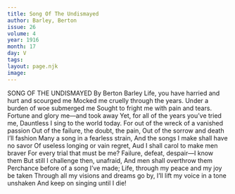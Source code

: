 ```yaml
---
title: Song Of The Undismayed
author: Barley, Berton 
issue: 26
volume: 4
year: 1916
month: 17
day: V
tags:
layout: page.njk
image:
---
```

SONG OF THE UNDISMAYED   By Berton Barley      Life, you have harried and hurt and scourged me   Mocked me cruelly through the years.    Under a burden of woe submerged me    Sought to fright me with pain and tears.   Fortune and glory me—and took away   Yet, for all of the years you’ve tried me,   Dauntless I sing to the world today.      For out of the wreck of a vanished passion   Out of the failure, the doubt, the pain,    Out of the sorrow and death I’ll fashion   Many a song in a fearless strain,   And the songs I make shall have no savor   Of useless longing or vain regret,   Aud I shall carol to make men braver   For every trial that must be me?      Failure, defeat, despair—I know them   But still I challenge then, unafraid,   And men shall overthrow them   Perchance before of a song I’ve made;   Life, through my peace and my joy be taken   Through all my visions and dreams go by,   I’ll lift my voice in a tone unshaken    And keep on singing until I die!   
